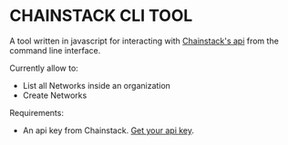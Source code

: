 # CHAINSTACK CLI TOOL

A tool written in javascript for interacting with [Chainstack's api](https://docs.chainstack.com/api/reference/) from the command line interface.

Currently allow to:

- List all Networks inside an organization
- Create Networks

Requirements:

- An api key from Chainstack. [Get your api key](https://docs.chainstack.com/platform/create-an-api-key).
